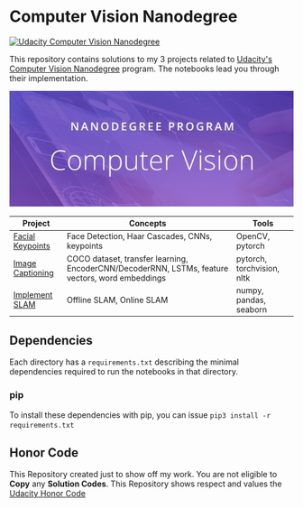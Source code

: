 # Computer Vision Nanodegree

[![Udacity Computer Vision Nanodegree](https://tugan0329.bitbucket.io/imgs/github/cvnd.svg?style=flat-square)](https://www.udacity.com/course/computer-vision-nanodegree--nd891)

This repository contains solutions to my 3 projects related to [Udacity's Computer Vision Nanodegree](https://www.udacity.com/course/computer-vision-nanodegree--nd891)  program. The notebooks lead you through their implementation.

<p align="center">
  <img src="resources/nd_banner.jpg" alt="Nanodegree Banner" />
</p>

Project | Concepts | Tools 
--- | --- | ---
[Facial Keypoints](01%20-%20Facial%20Keypoint%20Detection) | Face Detection, Haar Cascades, CNNs, keypoints | OpenCV, pytorch
[Image Captioning](02%20-%20Image%20Captioning) |  COCO dataset, transfer learning, EncoderCNN/DecoderRNN, LSTMs, feature vectors, word embeddings | pytorch, torchvision, nltk
[Implement SLAM](03%20-%20Landmark%20Detection%20&%20Tracking%20(SLAM)) | Offline SLAM, Online SLAM  | numpy, pandas, seaborn

## Dependencies

Each directory has a `requirements.txt` describing the minimal dependencies required to run the notebooks in that directory.

### pip

To install these dependencies with pip, you can issue `pip3 install -r requirements.txt`

## Honor Code

This Repository created just to show off my work. You are not eligible to **Copy** any **Solution Codes**. This Repository shows respect and values the [Udacity Honor Code](https://www.udacity.com/legal/en-us/community-guidelines)